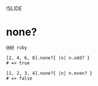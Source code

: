 !SLIDE

# none? #

    @@@ ruby

    [2, 4, 6, 8].none?{ |n| n.odd? }
    # => true

    [1, 2, 3, 4].none?{ |n| n.even? }
    # => false
